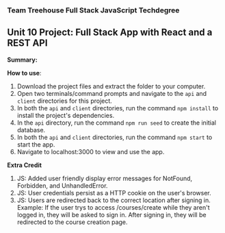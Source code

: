 ### Team Treehouse Full Stack JavaScript Techdegree

## Unit 10 Project: Full Stack App with React and a REST API

**Summary:** 


**How to use**:

1. Download the project files and extract the folder to your computer.
2. Open two terminals/command prompts and navigate to the `api` and `client` directories for this project.
3. In both the `api` and `client` directories, run the command `npm install` to install the project's dependencies.
4. In the `api` directory, run the command `npm run seed` to create the initial database.
5. In both the `api` and `client` directories, run the command `npm start` to start the app.    
6. Navigate to localhost:3000 to view and use the app.


**Extra Credit**

1. JS: Added user friendly display error messages for NotFound, Forbidden, and UnhandledError.
2. JS: User credentials persist as a HTTP cookie on the user's browser.
3. JS: Users are redirected back to the correct location after signing in.  Example: If the user trys to access /courses/create while they aren't logged in, they will be asked to sign in.  After signing in, they will be redirected to the course  creation page.
